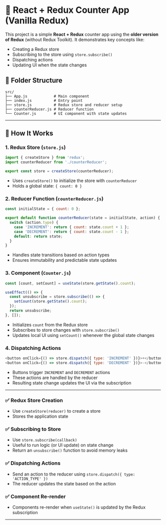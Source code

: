 # 📘 React + Redux Counter App (Vanilla Redux)

This project is a simple **React + Redux** counter app using the **older version of Redux** (without Redux Toolkit). It demonstrates key concepts like:

* Creating a Redux store
* Subscribing to the store using `store.subscribe()`
* Dispatching actions
* Updating UI when the state changes

## 📁 Folder Structure

```
src/
├── App.js            # Main component
├── index.js          # Entry point
├── store.js          # Redux store and reducer setup
├── counterReducer.js # Reducer function
└── Counter.js        # UI component with state updates
```

---

## 🔄 How It Works

### 1. **Redux Store** (`store.js`)

```js
import { createStore } from 'redux';
import counterReducer from './counterReducer';

export const store = createStore(counterReducer);
```

* Uses `createStore()` to initialize the store with `counterReducer`
* Holds a global state: `{ count: 0 }`

### 2. **Reducer Function** (`counterReducer.js`)

```js
const initialState = { count: 0 };

export default function counterReducer(state = initialState, action) {
  switch (action.type) {
    case 'INCREMENT': return { count: state.count + 1 };
    case 'DECREMENT': return { count: state.count - 1 };
    default: return state;
  }
}
```

* Handles state transitions based on action types
* Ensures immutability and predictable state updates

### 3. **Component** (`Counter.js`)

```js
const [count, setCount] = useState(store.getState().count);

useEffect(() => {
  const unsubscribe = store.subscribe(() => {
    setCount(store.getState().count);
  });
  return unsubscribe;
}, []);
```

* Initializes `count` from the Redux store
* Subscribes to store changes with `store.subscribe()`
* Updates local UI using `setCount()` whenever the global state changes

### 4. **Dispatching Actions**

```js
<button onClick={() => store.dispatch({ type: 'INCREMENT' })}>+</button>
<button onClick={() => store.dispatch({ type: 'DECREMENT' })}>-</button>
```

* Buttons trigger `INCREMENT` and `DECREMENT` actions
* These actions are handled by the reducer
* Resulting state change updates the UI via the subscription

---
### ✅ Redux Store Creation

* Use `createStore(reducer)` to create a store
* Stores the application state

### ✅ Subscribing to Store

* Use `store.subscribe(callback)`
* Useful to run logic (or UI update) on state change
* Return an `unsubscribe()` function to avoid memory leaks

### ✅ Dispatching Actions

* Send an action to the reducer using `store.dispatch({ type: 'ACTION_TYPE' })`
* The reducer updates the state based on the action

### ✅ Component Re-render

* Components re-render when `useState()` is updated by the Redux subscription

---
